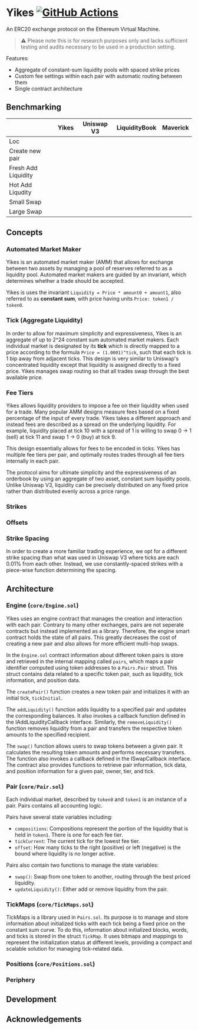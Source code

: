 # Yikes [![GitHub Actions][gha-badge]][gha]

[gha]: https://github.com/kyscott18/yikes/actions
[gha-badge]: https://github.com/kyscott18/yikes/actions/workflows/main.yml/badge.svg

An ERC20 exchange protocol on the Ethereum Virtual Machine.

> ⚠️ Please note this is for research purposes only and lacks sufficient testing and audits necessary to be used in a production setting.

Features:

- Aggregate of constant-sum liquidity pools with spaced strike prices
- Custom fee settings within each pair with automatic routing between them
- Single contract architecture

## Benchmarking

|                   |Yikes   |Uniswap V3|LiquidityBook|Maverick|
|-------------------|--------|----------|-------------|--------|
|Loc                |        |          |             |        |
|Create new pair    |        |          |             |        |
|Fresh Add Liquidity|        |          |             |        |
|Hot Add Liqudity   |        |          |             |        |
|Small Swap         |        |          |             |        |
|Large Swap         |        |          |             |        |

## Concepts

### Automated Market Maker

Yikes is an automated market maker (AMM) that allows for exchange between two assets by managing a pool of reserves referred to as a liquidity pool. Automated market makers are guided by an invariant, which determines whether a trade should be accepted.

Yikes is uses the invariant `Liquidity = Price * amount0 + amount1`, also referred to as **constant sum**, with price having units `Price: token1 / token0`.

### Tick (Aggregate Liquidity)

In order to allow for maximum simplicity and expressiveness, Yikes is an aggregate of up to 2^24 constant sum automated market makers. Each individual market is designated by its **tick** which is directly mapped to a price according to the formula `Price = (1.0001)^tick`, such that each tick is 1 bip away from adjacent ticks. This design is very similar to Uniswap's concentrated liquidity except that liquidity is assigned directly to a fixed price. Yikes manages swap routing so that all trades swap through the best available price.

### Fee Tiers

Yikes allows liquidity providers to impose a fee on their liquidity when used for a trade. Many popular AMM designs measure fees based on a fixed percentage of the input of every trade. Yikes takes a different approach and instead fees are described as a spread on the underlying liquidity. For example, liquidity placed at tick 10 with a spread of 1 is willing to swap 0 -> 1 (sell) at tick 11 and swap 1 -> 0 (buy) at tick 9.

This design essentially allows for fees to be encoded in ticks. Yikes has multiple fee tiers per pair, and optimally routes trades through all fee tiers internally in each pair.

The protocol aims for ultimate simplicity and the expressiveness of an orderbook by using an aggregate of two asset, constant sum liquidity pools. Unlike Uniswap V3, liquidity can be precisely distributed on any fixed price rather than distributed evenly across a price range.

### Strikes 

### Offsets

### Strike Spacing

In order to create a more familiar trading experience, we opt for a different strike spacing than what was used in Uniswap V3 where ticks are each 0.01\% from each other. Instead, we use constantly-spaced strikes with a piece-wise function determining the spacing.

## Architecture

### Engine (`core/Engine.sol`)

Yikes uses an engine contract that manages the creation and interaction with each pair. Contrary to many other exchanges, pairs are not seperate contracts but instead implemented as a library. Therefore, the engine smart contract holds the state of all pairs. This greatly decreases the cost of creating a new pair and also allows for more efficient multi-hop swaps.

In the `Engine.sol` contract information about different token pairs is store and retrieved in the internal mapping called `pairs`, which maps a pair identifier computed using token addresses to a `Pairs.Pair` struct. This struct contains data related to a specific token pair, such as liquidity, tick information, and position data.

The `createPair()` function creates a new token pair and initializes it with an initial tick, `tickInitial`.

The `addLiquidity()` function adds liquidity to a specified pair and updates the corresponding balances. It also invokes a callback function defined in the IAddLiquidityCallback interface. Similarly, the `removeLiquidity()` function removes liquidity from a pair and transfers the respective token amounts to the specified recipient.

The `swap()` function allows users to swap tokens between a given pair. It calculates the resulting token amounts and performs necessary transfers. The function also invokes a callback defined in the ISwapCallback interface. The contract also provides functions to retrieve pair information, tick data, and position information for a given pair, owner, tier, and tick.

### Pair (`core/Pair.sol`)

Each individual market, described by `token0` and `token1` is an instance of a pair. Pairs contains all accounting logic.

Pairs have several state variables including:

- `compositions`: Compositions represent the portion of the liquidity that is held in `token1`. There is one for each fee tier.
- `tickCurrent`: The current tick for the lowest fee tier.
- `offset`: How many ticks to the right (positive) or left (negative) is the bound where liquidity is no longer active.

Pairs also contain two functions to manage the state variables:

- `swap()`: Swap from one token to another, routing through the best priced liquidity.
- `updateLiquidity()`: Either add or remove liquidity from the pair.

### TickMaps (`core/TickMaps.sol`)

TickMaps is a library used in `Pairs.sol`. Its purpose is to manage and store information about initialized ticks with each tick being a fixed price on the constant sum curve. To do this, information about initialized blocks, words, and ticks is stored in the struct `TickMap`. It uses bitmaps and mappings to represent the initialization status at different levels, providing a compact and scalable solution for managing tick-related data.

### Positions (`core/Positions.sol`)

### Periphery

## Development

## Acknowledgements
